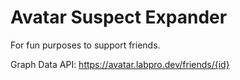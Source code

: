 # Avatar Suspect Expander 

For fun purposes to support friends.

Graph Data API: https://avatar.labpro.dev/friends/{id}

